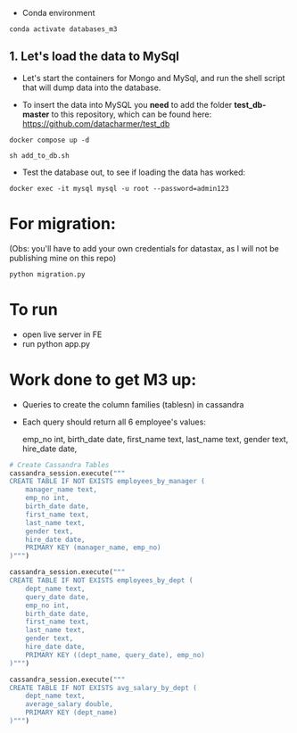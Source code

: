 -   Conda environment

```
conda activate databases_m3
```

## 1. Let's load the data to MySql

-   Let's start the containers for Mongo and MySql, and run the shell script that will dump data into the database.

-   To insert the data into MySQL you **need** to add the folder **test_db-master** to this repository, which can be found here: https://github.com/datacharmer/test_db

```shell
docker compose up -d
```

```shell
sh add_to_db.sh
```

-   Test the database out, to see if loading the data has worked:

```shell
docker exec -it mysql mysql -u root --password=admin123
```

# For migration:
(Obs: you'll have to add your own credentials for datastax, as I will not be publishing mine on this repo)

```
python migration.py
```

# To run

-   open live server in FE
-   run python app.py

# Work done to get M3 up:

-   Queries to create the column families (tablesn) in cassandra

-   Each query should return all 6 employee's values:

    emp_no int,
    birth_date date,
    first_name text,
    last_name text,
    gender text,
    hire_date date,

```python
# Create Cassandra Tables
cassandra_session.execute("""
CREATE TABLE IF NOT EXISTS employees_by_manager (
    manager_name text,
    emp_no int,
    birth_date date,
    first_name text,
    last_name text,
    gender text,
    hire_date date,
    PRIMARY KEY (manager_name, emp_no)
)""")

cassandra_session.execute("""
CREATE TABLE IF NOT EXISTS employees_by_dept (
    dept_name text,
    query_date date,
    emp_no int,
    birth_date date,
    first_name text,
    last_name text,
    gender text,
    hire_date date,
    PRIMARY KEY ((dept_name, query_date), emp_no)
)""")

cassandra_session.execute("""
CREATE TABLE IF NOT EXISTS avg_salary_by_dept (
    dept_name text,
    average_salary double,
    PRIMARY KEY (dept_name)
)""")

```
